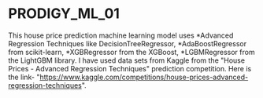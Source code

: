 # PRODIGY_ML_01
This house price prediction machine learning model uses 
*Advanced Regression Techniques like DecisionTreeRegressor, 
*AdaBoostRegressor from scikit-learn, 
*XGBRegressor from the XGBoost, 
*LGBMRegressor from the LightGBM library. 
I have used data sets from Kaggle from the "House Prices - Advanced Regression Techniques" prediction competition. 
Here is the link- "https://www.kaggle.com/competitions/house-prices-advanced-regression-techniques".
